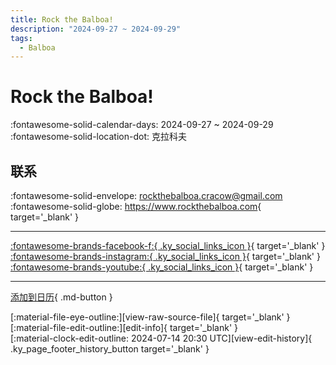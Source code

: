 ```yaml
---
title: Rock the Balboa!
description: "2024-09-27 ~ 2024-09-29"
tags:
  - Balboa
---
```


# Rock the Balboa! 

:fontawesome-solid-calendar-days: 2024-09-27 ~ 2024-09-29  
:fontawesome-solid-location-dot: 克拉科夫  

## 联系

:fontawesome-solid-envelope: <rockthebalboa.cracow@gmail.com>  
:fontawesome-solid-globe: <https://www.rockthebalboa.com>{ target='_blank' }  

---

 [:fontawesome-brands-facebook-f:{ .ky_social_links_icon }](https://www.facebook.com/RocktheBalboa){ target='_blank' } [:fontawesome-brands-instagram:{ .ky_social_links_icon }](https://instagram.com/rock.the.balboa){ target='_blank' } [:fontawesome-brands-youtube:{ .ky_social_links_icon }](https://youtube.com/@RocktheBalboa){ target='_blank' }

---

[添加到日历](https://swing.news/ics/zh-Hans/2024/pl_PL/rock-the-balboa-2024.ics){ .md-button }

<div class="ky_page_footer" markdown>
<div class="ky_page_footer_trailing" markdown="span">
[:material-file-eye-outline:][view-raw-source-file]{ target='_blank' }
[:material-file-edit-outline:][edit-info]{ target='_blank' }
</div>
<div class="ky_page_footer_leading" markdown="span">
[:material-clock-edit-outline: 2024-07-14 20:30 UTC][view-edit-history]{ .ky_page_footer_history_button target='_blank' }
</div>
</div>

[view-raw-source-file]: https://github.com/swingdance/events/blob/main/2024/pl_PL/rock-the-balboa-2024.json "查看原始源文件"
[edit-info]: https://github.com/swingdance/events/issues/new?assignees=&labels=update+event&projects=&template=03-update_entity.yml&title=%5B2024%2Fpl_PL%5D%20Rock%20the%20Balboa%21&region=pl_PL&year=2024&id=rock-the-balboa-2024&name=Rock%20the%20Balboa%21&org_id= "编辑信息"

[view-edit-history]: https://github.com/swingdance/events/commits/main/2024/pl_PL/rock-the-balboa-2024.json "查看编辑历史"
